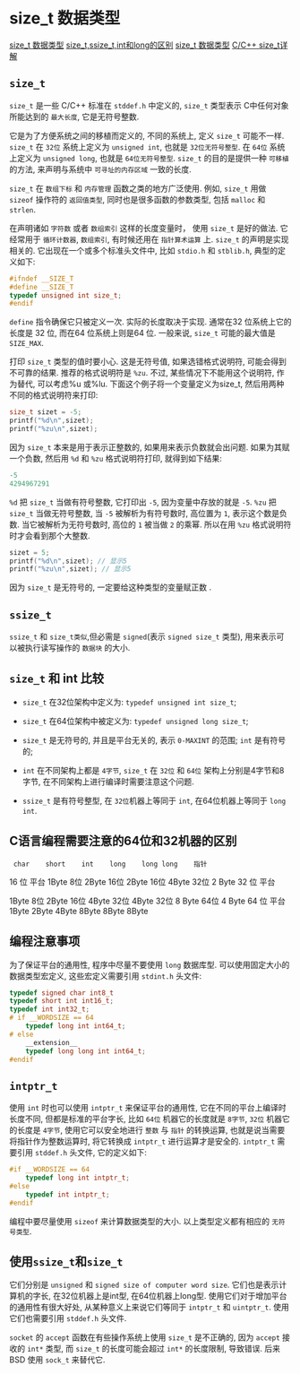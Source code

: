 # size_t 数据类型

[size_t 数据类型](https://blog.csdn.net/fuxiaoxiaoyue/article/details/82747332)
[size_t,ssize_t,int和long的区别](https://blog.csdn.net/qq_30866297/article/details/51465473)
[size_t 数据类型](https://blog.csdn.net/bzhxuexi/article/details/19899803)
[C/C++ size_t详解](https://blog.csdn.net/qq_34018840/article/details/100884317)

## `size_t`

`size_t` 是一些 C/C++ 标准在 `stddef.h` 中定义的,
`size_t` 类型表示 C中任何对象所能达到的 `最大长度`, 它是无符号整数.

它是为了方便系统之间的移植而定义的, 不同的系统上, 定义 `size_t` 可能不一样.
`size_t` 在 `32位` 系统上定义为 `unsigned int`, 也就是 `32位无符号整型`.
在 `64位` 系统上定义为 `unsigned long`, 也就是 `64位无符号整型`.
`size_t` 的目的是提供一种 `可移植` 的方法, 来声明与系统中 `可寻址的内存区域` 一致的长度.

`size_t` 在 `数组下标` 和 `内存管理` 函数之类的地方广泛使用.
例如, `size_t` 用做 `sizeof` 操作符的 `返回值类型`,
同时也是很多函数的参数类型, 包括 `malloc` 和 `strlen`.

在声明诸如 `字符数` 或者 `数组索引` 这样的长度变量时， 使用 `size_t` 是好的做法.
它经常用于 `循环计数器`, `数组索引`, 有时候还用在 `指针算术运算` 上.
`size_t` 的声明是实现相关的. 它出现在一个或多个标准头文件中,
比如 `stdio.h` 和 `stblib.h`, 典型的定义如下:

```cpp
#ifndef __SIZE_T
#define __SIZE_T
typedef unsigned int size_t;
#endif
```

`define` 指令确保它只被定义一次. 实际的长度取决于实现.
通常在32 位系统上它的长度是 32 位, 而在64 位系统上则是64 位.
一般来说, `size_t` 可能的最大值是 `SIZE_MAX`.

打印 `size_t` 类型的值时要小心. 这是无符号值, 如果选错格式说明符,
可能会得到不可靠的结果. 推荐的格式说明符是 `%zu`.
不过, 某些情况下不能用这个说明符,  作为替代, 可以考虑%u 或%lu.
下面这个例子将一个变量定义为size_t, 然后用两种不同的格式说明符来打印:

```cpp
size_t sizet = -5;
printf("%d\n",sizet);
printf("%zu\n",sizet);
```

因为 `size_t` 本来是用于表示正整数的, 如果用来表示负数就会出问题.
如果为其赋一个负数, 然后用 `%d` 和 `%zu` 格式说明符打印, 就得到如下结果:

```cpp
-5
4294967291
```

`%d` 把 `size_t` 当做有符号整数, 它打印出 `-5`, 因为变量中存放的就是 `-5`.
`%zu` 把 `size_t` 当做无符号整数, 当 `-5` 被解析为有符号数时, 高位置为 `1`, 表示这个数是负数.
当它被解析为无符号数时, 高位的 `1` 被当做 `2` 的乘幂.
所以在用 `%zu` 格式说明符时才会看到那个大整数.

```cpp
sizet = 5;
printf("%d\n",sizet); // 显示5
printf("%zu\n",sizet); // 显示5
```

因为 `size_t` 是无符号的, 一定要给这种类型的变量赋正数 .

## `ssize_t`

`ssize_t` 和 `size_t类似`,但必需是 `signed`(表示 `signed size_t` 类型),
用来表示可以被执行读写操作的 `数据块` 的大小.

## `size_t` 和 int 比较

+ `size_t` 在32位架构中定义为: `typedef unsigned int size_t`;
+ `size_t` 在64位架构中被定义为: `typedef unsigned long size_t`;
+ `size_t` 是无符号的, 并且是平台无关的, 表示 `0-MAXINT` 的范围; `int` 是有符号的;
+ `int` 在不同架构上都是 `4字节`,
`size_t` 在 `32位` 和 `64位` 架构上分别是4字节和8字节, 在不同架构上进行编译时需要注意这个问题.

+ `ssize_t` 是有符号整型, 在 `32位`机器上等同于 `int`, 在64位机器上等同于 `long int`.

## C语言编程需要注意的64位和32机器的区别

     char    short    int    long    long long    指针
16 位 平台    1Byte 8位    2Byte 16位    2Byte 16位    4Byte 32位         2 Byte
32 位 平台

1Byte 8位
    2Byte 16位    4Byte 32位    4Byte 32位    8 Byte 64位    4 Byte
64 位 平台    1Byte    2Byte    4Byte    8Byte    8Byte    8Byte

## 编程注意事项

为了保证平台的通用性, 程序中尽量不要使用 `long` 数据库型.
可以使用固定大小的数据类型宏定义, 这些宏定义需要引用 `stdint.h` 头文件:

```cpp
typedef signed char int8_t
typedef short int int16_t;
typedef int int32_t;
# if __WORDSIZE == 64
    typedef long int int64_t;
# else
    __extension__
    typedef long long int int64_t;
#endif
```

## `intptr_t`

使用 `int` 时也可以使用 `intptr_t` 来保证平台的通用性,
它在不同的平台上编译时长度不同, 但都是标准的平台字长, 比如 `64位` 机器它的长度就是 `8字节`,
`32位` 机器它的长度是 `4字节`, 使用它可以安全地进行 `整数` 与 `指针` 的转换运算,
也就是说当需要将指针作为整数运算时, 将它转换成 `intptr_t` 进行运算才是安全的.
`intptr_t` 需要引用 `stddef.h` 头文件, 它的定义如下:

```cpp
#if __WORDSIZE == 64
    typedef long int intptr_t;
#else
    typedef int intptr_t;
#endif
```

编程中要尽量使用 `sizeof` 来计算数据类型的大小.
以上类型定义都有相应的 `无符号类型`.

## 使用`ssize_t`和`size_t`

它们分别是 `unsigned` 和 `signed size of computer word size`.
它们也是表示计算机的字长, 在32位机器上是int型, 在64位机器上long型.
使用它们对于增加平台的通用性有很大好处, 从某种意义上来说它们等同于 `intptr_t` 和 `uintptr_t`.
使用它们也需要引用 `stddef.h` 头文件.

`socket` 的 `accept` 函数在有些操作系统上使用 `size_t` 是不正确的,
因为 `accept` 接收的 `int*` 类型, 而 `size_t` 的长度可能会超过 `int*` 的长度限制, 导致错误.
后来 BSD 使用 `sock_t` 来替代它.

